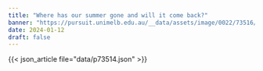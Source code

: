 ```yaml
---
title: "Where has our summer gone and will it come back?"
banner: "https://pursuit.unimelb.edu.au/__data/assets/image/0022/73516/Where-has-our-summer-gone-and-will-it-come-back_120ea4bf-4889-4e25-909e-b952726b2cfa.jpg"
date: 2024-01-12
draft: false
---
```


{{< json_article file="data/p73514.json" >}}